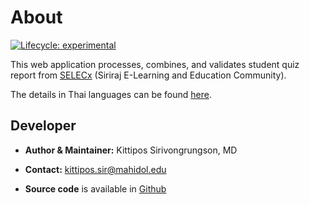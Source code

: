 About
================

<!-- badges: start -->

[![Lifecycle:
experimental](https://img.shields.io/badge/lifecycle-experimental-orange.svg)](https://lifecycle.r-lib.org/articles/stages.html#experimental)
<!-- badges: end -->

This web application processes, combines, and validates student quiz
report from [SELECx](http://selecx.si.mahidol.ac.th) (Siriraj E-Learning
and Education Community).

The details in Thai languages can be found
[here](https://docs.google.com/document/d/1F4Sbdz6TAYDq9YloOJOFm4eht5524166LGGfW_5GRGU/edit?usp=sharing).

## Developer

-   **Author & Maintainer:** Kittipos Sirivongrungson, MD

-   **Contact:** [kittipos.sir@mahidol.edu](kittipos.sir@mahidol.edu)

-   **Source code** is available in
    [Github](https://github.com/Lightbridge-AI/SELECx_combine_quiz-App)
